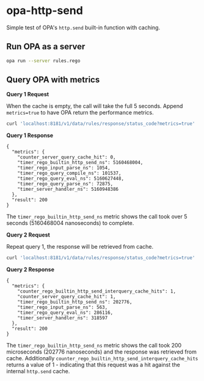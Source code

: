 # opa-http-send

Simple test of OPA's `http.send` built-in function with caching.

## Run OPA as a server
```sh
opa run --server rules.rego
```

## Query OPA with metrics

**Query 1 Request**

When the cache is empty, the call will take the full 5 seconds.  Append `metrics=true` to have OPA return the performance metrics.
```sh
curl 'localhost:8181/v1/data/rules/response/status_code?metrics=true' | jq .
```

**Query 1 Response**
```less
{
  "metrics": {
    "counter_server_query_cache_hit": 0,
    "timer_rego_builtin_http_send_ns": 5160468004,
    "timer_rego_input_parse_ns": 1054,
    "timer_rego_query_compile_ns": 101537,
    "timer_rego_query_eval_ns": 5160627448,
    "timer_rego_query_parse_ns": 72875,
    "timer_server_handler_ns": 5160948386
  },
  "result": 200
}
```
The `timer_rego_builtin_http_send_ns` metric shows the call took over 5 seconds (5160468004 nanoseconds) to complete.

**Query 2 Request**

Repeat query 1, the response will be retrieved from cache.
```sh
curl 'localhost:8181/v1/data/rules/response/status_code?metrics=true' | jq .
```

**Query 2 Response**
```less
{
  "metrics": {
    "counter_rego_builtin_http_send_interquery_cache_hits": 1,
    "counter_server_query_cache_hit": 1,
    "timer_rego_builtin_http_send_ns": 202776,
    "timer_rego_input_parse_ns": 563,
    "timer_rego_query_eval_ns": 286116,
    "timer_server_handler_ns": 318597
  },
  "result": 200
}
```

The `timer_rego_builtin_http_send_ns` metric shows the call took 200 microseconds (202776 nanoseconds) and the response was retrieved from cache.  Additionally `counter_rego_builtin_http_send_interquery_cache_hits` returns a value of 1 - indicating that this request was a hit against the internal `http.send` cache.
